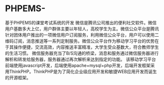 # PHPEMS-
基于PHPEMS的课堂考试系统的开发
    微信是腾讯公司推出的便利社交软件。微信用户基数多大上亿，用户群体主要以年轻人，高校学生为主。微信公众平台是腾讯针对团体用户推出的一项微信用户订阅服务，利用微信公众平台，用户可以使用二维码订阅，消息推送等一系列定制服务。微信公众平台作为移动学习平台的优势在于其操作便捷，交流高效，内容推送丰富精准，大学生受众基数大，符合教师学生的生活习惯。
    微信服务器充当了B/S沟通的桥梁，消息和服务通过微信服务器进行解析和转发给服务器，服务器通过再次解析来达到指定的功能。
该移动学习平台前端使用javascript开发，后端使用apache+mysql+php开发，后端开发框架采用ThinkPHP。ThinkPHP是为了简化企业级应用开发和敏捷WEB应用开发而诞生的开源框架。

